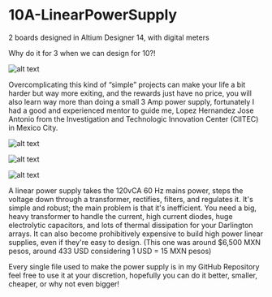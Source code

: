 # 10A-LinearPowerSupply
2 boards designed in Altium Designer 14, with digital meters

Why do it for 3 when we can design for 10?! 

![alt text](https://cdn.instructables.com/F9A/O4C0/I4SCKPQH/F9AO4C0I4SCKPQH.MEDIUM.jpg)


Overcomplicating this kind of “simple” projects can make your life a bit harder but way more exiting, and the rewards just have no price, you will also learn way more than doing a small 3 Amp power supply, fortunately I had a good and experienced mentor to guide me, Lopez Hernandez Jose Antonio from the Investigation and Technologic Innovation Center (CIITEC) in Mexico City.

![alt text](https://github.com/vazeri/10A-LinearPowerSupply/blob/master/pcb1.jpg)

![alt text](https://github.com/vazeri/10A-LinearPowerSupply/blob/master/pcb2.jpg)

![alt text](https://github.com/vazeri/10A-LinearPowerSupply/blob/master/dualsch.jpg?raw=true)

A linear power supply takes the 120vCA 60 Hz mains power, steps the voltage down through a transformer, rectifies, filters, and regulates it. It's simple and robust; the main problem is that it's inefficient. You need a big, heavy transformer to handle the current, high current diodes, huge electrolytic capacitors, and lots of thermal dissipation for your Darlington arrays. It can also become prohibitively expensive to build high power linear supplies, even if they're easy to design. (This one was around $6,500 MXN pesos, around 433 USD considering 1 USD = 15 MXN pesos)

Every single file used to make the power supply is in my GitHub Repository feel free to use it at your discretion, hopefully you can do it better, smaller, cheaper, or why not even bigger!
